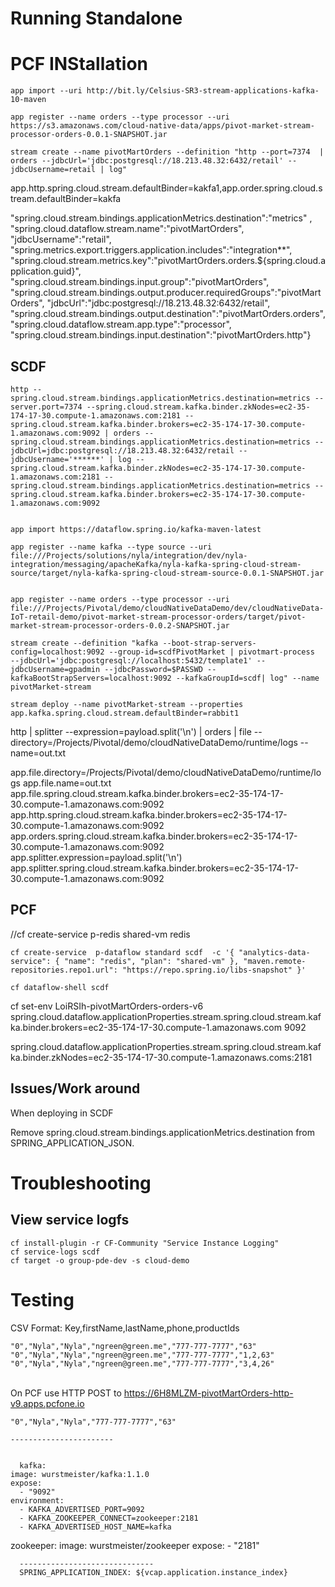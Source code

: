 # Running Standalone


# PCF INStallation

	app import --uri http://bit.ly/Celsius-SR3-stream-applications-kafka-10-maven

	app register --name orders --type processor --uri https://s3.amazonaws.com/cloud-native-data/apps/pivot-market-stream-processor-orders-0.0.1-SNAPSHOT.jar
	
	stream create --name pivotMartOrders --definition "http --port=7374  | orders --jdbcUrl='jdbc:postgresql://18.213.48.32:6432/retail' --jdbcUsername=retail | log"
	

	 
app.http.spring.cloud.stream.defaultBinder=kakfa1,app.order.spring.cloud.stream.defaultBinder=kakfa
	 

 "spring.cloud.stream.bindings.applicationMetrics.destination":"metrics"
 ,
 "spring.cloud.dataflow.stream.name":"pivotMartOrders",
 "jdbcUsername":"retail",
 "spring.metrics.export.triggers.application.includes":"integration**",
 "spring.cloud.stream.metrics.key":"pivotMartOrders.orders.${spring.cloud.application.guid}",
 "spring.cloud.stream.bindings.input.group":"pivotMartOrders",
 "spring.cloud.stream.bindings.output.producer.requiredGroups":"pivotMartOrders",
 "jdbcUrl":"jdbc:postgresql://18.213.48.32:6432/retail",
 "spring.cloud.stream.bindings.output.destination":"pivotMartOrders.orders",
 "spring.cloud.dataflow.stream.app.type":"processor",
 "spring.cloud.stream.bindings.input.destination":"pivotMartOrders.http"}


## SCDF

	http --spring.cloud.stream.bindings.applicationMetrics.destination=metrics --server.port=7374 --spring.cloud.stream.kafka.binder.zkNodes=ec2-35-174-17-30.compute-1.amazonaws.com:2181 --spring.cloud.stream.kafka.binder.brokers=ec2-35-174-17-30.compute-1.amazonaws.com:9092 | orders --spring.cloud.stream.bindings.applicationMetrics.destination=metrics --jdbcUrl=jdbc:postgresql://18.213.48.32:6432/retail --jdbcUsername='******' | log --spring.cloud.stream.kafka.binder.zkNodes=ec2-35-174-17-30.compute-1.amazonaws.com:2181 --spring.cloud.stream.bindings.applicationMetrics.destination=metrics --spring.cloud.stream.kafka.binder.brokers=ec2-35-174-17-30.compute-1.amazonaws.com:9092


	app import https://dataflow.spring.io/kafka-maven-latest
	
	app register --name kafka --type source --uri file:///Projects/solutions/nyla/integration/dev/nyla-integration/messaging/apacheKafka/nyla-kafka-spring-cloud-stream-source/target/nyla-kafka-spring-cloud-stream-source-0.0.1-SNAPSHOT.jar
	
	
	app register --name orders --type processor --uri file:///Projects/Pivotal/demo/cloudNativeDataDemo/dev/cloudNativeData-IoT-retail-demo/pivot-market-stream-processor-orders/target/pivot-market-stream-processor-orders-0.0.2-SNAPSHOT.jar

	stream create --definition "kafka --boot-strap-servers-config=localhost:9092 --group-id=scdfPivotMarket | pivotmart-process  --jdbcUrl='jdbc:postgresql://localhost:5432/template1' --jdbcUsername=gpadmin --jdbcPassword=$PASSWD --kafkaBootStrapServers=localhost:9092 --kafkaGroupId=scdf| log" --name pivotMarket-stream
		
	stream deploy --name pivotMarket-stream --properties  app.kafka.spring.cloud.stream.defaultBinder=rabbit1


http | splitter --expression=payload.split('\n') | orders | file --directory=/Projects/Pivotal/demo/cloudNativeDataDemo/runtime/logs --name=out.txt

app.file.directory=/Projects/Pivotal/demo/cloudNativeDataDemo/runtime/logs
app.file.name=out.txt
app.file.spring.cloud.stream.kafka.binder.brokers=ec2-35-174-17-30.compute-1.amazonaws.com:9092
app.http.spring.cloud.stream.kafka.binder.brokers=ec2-35-174-17-30.compute-1.amazonaws.com:9092
app.orders.spring.cloud.stream.kafka.binder.brokers=ec2-35-174-17-30.compute-1.amazonaws.com:9092
app.splitter.expression=payload.split('\n')
app.splitter.spring.cloud.stream.kafka.binder.brokers=ec2-35-174-17-30.compute-1.amazonaws.com:9092

	 
## PCF 

//cf create-service  p-redis shared-vm redis
 
	cf create-service  p-dataflow standard scdf  -c '{ "analytics-data-service": { "name": "redis", "plan": "shared-vm" }, "maven.remote-repositories.repo1.url": "https://repo.spring.io/libs-snapshot" }'

	cf dataflow-shell scdf
	

cf set-env LoiRSIh-pivotMartOrders-orders-v6 spring.cloud.dataflow.applicationProperties.stream.spring.cloud.stream.kafka.binder.brokers=ec2-35-174-17-30.compute-1.amazonaws.com 9092

spring.cloud.dataflow.applicationProperties.stream.spring.cloud.stream.kafka.binder.zkNodes=ec2-35-174-17-30.compute-1.amazonaws.coms:2181
      
## Issues/Work around

When deploying in SCDF

Remove spring.cloud.stream.bindings.applicationMetrics.destination from  SPRING_APPLICATION_JSON.


# Troubleshooting

## View service logfs


	cf install-plugin -r CF-Community "Service Instance Logging"
	cf service-logs scdf
	cf target -o group-pde-dev -s cloud-demo

# Testing


CSV Format: Key,firstName,lastName,phone,productIds
```csv
"0","Nyla","Nyla","ngreen@green.me","777-777-7777","63"
"0","Nyla","Nyla","ngreen@green.me","777-777-7777","1,2,63"
"0","Nyla","Nyla","ngreen@green.me","777-777-7777","3,4,26"

```

	
	

\
On PCF use HTTP POST to https://6H8MLZM-pivotMartOrders-http-v9.apps.pcfone.io

	"0","Nyla","Nyla","777-777-7777","63"
	
	-----------------------
	
	
	  kafka:
    image: wurstmeister/kafka:1.1.0
    expose:
      - "9092"
    environment:
      - KAFKA_ADVERTISED_PORT=9092
      - KAFKA_ZOOKEEPER_CONNECT=zookeeper:2181
      - KAFKA_ADVERTISED_HOST_NAME=kafka
  zookeeper:
    image: wurstmeister/zookeeper
    expose:
      - "2181"
      
      
      ------------------------------
      SPRING_APPLICATION_INDEX: ${vcap.application.instance_index}
      
      
